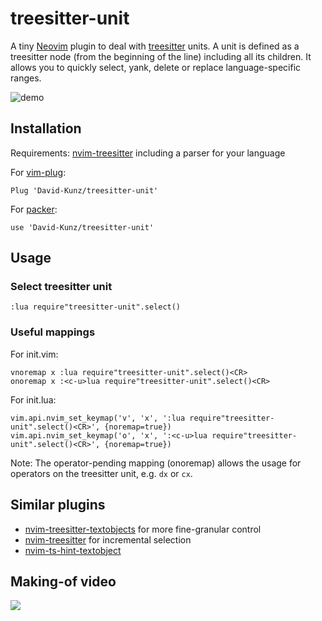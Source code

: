 # treesitter-unit

A tiny [Neovim](https://neovim.io/) plugin to deal with [treesitter](https://github.com/tree-sitter/tree-sitter) units.
A unit is defined as a treesitter node (from the beginning of the line) including all its children.
It allows you to quickly select, yank, delete or replace language-specific ranges.

![demo](https://user-images.githubusercontent.com/1009936/130320180-1ca6380b-134e-4356-9ff9-5da623741922.gif)

## Installation

Requirements: [nvim-treesitter](https://github.com/nvim-treesitter/nvim-treesitter) including a parser for your language

For [vim-plug](https://github.com/junegunn/vim-plug):
```
Plug 'David-Kunz/treesitter-unit'
```
For [packer](https://github.com/wbthomason/packer.nvim):
```
use 'David-Kunz/treesitter-unit'
```

## Usage

### Select treesitter unit
```
:lua require"treesitter-unit".select()
```

### Useful mappings

For init.vim:
```
vnoremap x :lua require"treesitter-unit".select()<CR>
onoremap x :<c-u>lua require"treesitter-unit".select()<CR>
```
For init.lua:
```
vim.api.nvim_set_keymap('v', 'x', ':lua require"treesitter-unit".select()<CR>', {noremap=true})
vim.api.nvim_set_keymap('o', 'x', ':<c-u>lua require"treesitter-unit".select()<CR>', {noremap=true})
```

Note: The operator-pending mapping (onoremap) allows the usage for operators on the treesitter unit, e.g. `dx` or `cx`.

## Similar plugins

- [nvim-treesitter-textobjects](https://github.com/nvim-treesitter/nvim-treesitter-textobjects) for more fine-granular control
- [nvim-treesitter](https://github.com/nvim-treesitter/nvim-treesitter#incremental-selection) for incremental selection
- [nvim-ts-hint-textobject](https://github.com/mfussenegger/nvim-ts-hint-textobject)

## Making-of video
[![](https://i.ytimg.com/vi/dPQfsASHNkg/hqdefault.jpg?sqp=-oaymwEcCPYBEIoBSFXyq4qpAw4IARUAAIhCGAFwAcABBg==&rs=AOn4CLC_iCGCXjipwKLOxHi2OFBR5XAQfw)](https://youtu.be/dPQfsASHNkg "Let's create a Neovim plugin using Treesitter and Lua")
